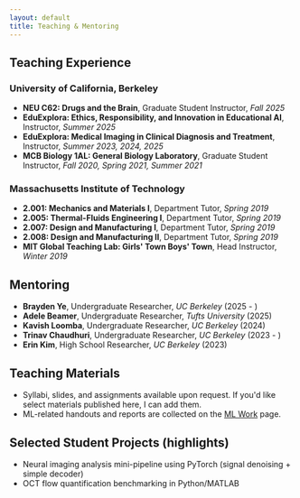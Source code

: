 ```yaml
---
layout: default
title: Teaching & Mentoring
---
```


## Teaching Experience

### University of California, Berkeley
- **NEU C62: Drugs and the Brain**, Graduate Student Instructor, *Fall 2025*
- **EduExplora: Ethics, Responsibility, and Innovation in Educational AI**, Instructor, *Summer 2025*
- **EduExplora: Medical Imaging in Clinical Diagnosis and Treatment**, Instructor, *Summer 2023, 2024, 2025*
- **MCB Biology 1AL: General Biology Laboratory**, Graduate Student Instructor, *Fall 2020, Spring 2021, Summer 2021*

### Massachusetts Institute of Technology
- **2.001: Mechanics and Materials I**, Department Tutor, *Spring 2019*
- **2.005: Thermal-Fluids Engineering I**, Department Tutor, *Spring 2019*
- **2.007: Design and Manufacturing I**, Department Tutor, *Spring 2019*
- **2.008: Design and Manufacturing II**, Department Tutor, *Spring 2019*
- **MIT Global Teaching Lab: Girls' Town Boys' Town**, Head Instructor, *Winter 2019*

## Mentoring
- **Brayden Ye**, Undergraduate Researcher, *UC Berkeley* (2025 - )
- **Adele Beamer**, Undergraduate Researcher, *Tufts University* (2025)
- **Kavish Loomba**, Undergraduate Researcher, *UC Berkeley* (2024)
- **Trinav Chaudhuri**, Undergraduate Researcher, *UC Berkeley* (2023 - )
- **Erin Kim**, High School Researcher, *UC Berkeley* (2023)

## Teaching Materials

- Syllabi, slides, and assignments available upon request. If you'd like select materials published here, I can add them.
- ML-related handouts and reports are collected on the [ML Work](/ml-work.html) page.

## Selected Student Projects (highlights)

- Neural imaging analysis mini-pipeline using PyTorch (signal denoising + simple decoder)
- OCT flow quantification benchmarking in Python/MATLAB
